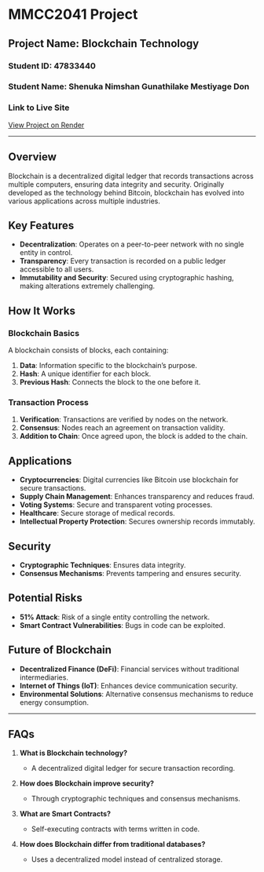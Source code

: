 # MMCC2041 Project

## Project Name: Blockchain Technology

### Student ID: 47833440

### Student Name: Shenuka Nimshan Gunathilake Mestiyage Don

### Link to Live Site
[View Project on Render](https://mmcc2041-project-cfaw.onrender.com)

---

## Overview

Blockchain is a decentralized digital ledger that records transactions across multiple computers, ensuring data integrity and security. Originally developed as the technology behind Bitcoin, blockchain has evolved into various applications across multiple industries.

## Key Features

- **Decentralization**: Operates on a peer-to-peer network with no single entity in control.
- **Transparency**: Every transaction is recorded on a public ledger accessible to all users.
- **Immutability and Security**: Secured using cryptographic hashing, making alterations extremely challenging.

## How It Works

### Blockchain Basics

A blockchain consists of blocks, each containing:
1. **Data**: Information specific to the blockchain’s purpose.
2. **Hash**: A unique identifier for each block.
3. **Previous Hash**: Connects the block to the one before it.

### Transaction Process
1. **Verification**: Transactions are verified by nodes on the network.
2. **Consensus**: Nodes reach an agreement on transaction validity.
3. **Addition to Chain**: Once agreed upon, the block is added to the chain.

## Applications

- **Cryptocurrencies**: Digital currencies like Bitcoin use blockchain for secure transactions.
- **Supply Chain Management**: Enhances transparency and reduces fraud.
- **Voting Systems**: Secure and transparent voting processes.
- **Healthcare**: Secure storage of medical records.
- **Intellectual Property Protection**: Secures ownership records immutably.

## Security

- **Cryptographic Techniques**: Ensures data integrity.
- **Consensus Mechanisms**: Prevents tampering and ensures security.

## Potential Risks

- **51% Attack**: Risk of a single entity controlling the network.
- **Smart Contract Vulnerabilities**: Bugs in code can be exploited.

## Future of Blockchain

- **Decentralized Finance (DeFi)**: Financial services without traditional intermediaries.
- **Internet of Things (IoT)**: Enhances device communication security.
- **Environmental Solutions**: Alternative consensus mechanisms to reduce energy consumption.

---

## FAQs

1. **What is Blockchain technology?**
   - A decentralized digital ledger for secure transaction recording.
  
2. **How does Blockchain improve security?**
   - Through cryptographic techniques and consensus mechanisms.

3. **What are Smart Contracts?**
   - Self-executing contracts with terms written in code.

4. **How does Blockchain differ from traditional databases?**
   - Uses a decentralized model instead of centralized storage.




